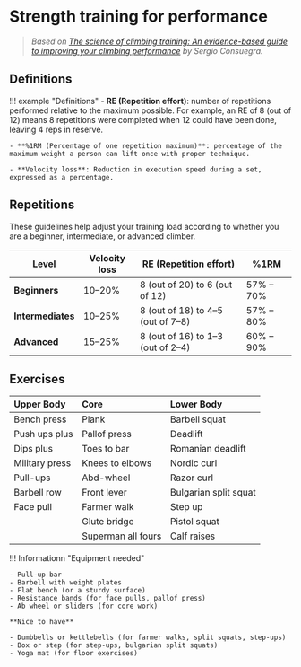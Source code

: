 # Strength training for performance

> _Based on_ _[The science of climbing training: An evidence-based guide to improving your climbing performance](https://www.adventurebooks.com/products/the-science-of-climbing-training)_ _by Sergio Consuegra._

## Definitions 

!!! example "Definitions"
    - **RE (Repetition effort)**: number of repetitions performed relative to the maximum possible. For example, an RE of 8 (out of 12) means 8 repetitions were completed when 12 could have been done, leaving 4 reps in reserve.

    - **%1RM (Percentage of one repetition maximum)**: percentage of the maximum weight a person can lift once with proper technique.

    - **Velocity loss**: Reduction in execution speed during a set, expressed as a percentage.
    
## Repetitions

These guidelines help adjust your training load according to whether you are a beginner, intermediate, or advanced climber.


| **Level**     | **Velocity loss** | **RE (Repetition effort)**               | **%1RM**       |
|---------------|-------------------|------------------------------------------|----------------|
| **Beginners** | 10–20%            | 8 (out of 20) to 6 (out of 12)           | 57% – 70%      |
| **Intermediates** | 10–25%        | 8 (out of 18) to 4–5 (out of 7–8)        | 57% – 80%      |
| **Advanced**  | 15–25%            | 8 (out of 16) to 1–3 (out of 2–4)        | 60% – 90%      |

## Exercises

| **Upper Body**                   | **Core**                  | **Lower Body**              |
|:--------------------------------|:--------------------------|:----------------------------|
| Bench press                     | Plank                     | Barbell squat               |
| Push ups plus                   | Pallof press              | Deadlift                    |
| Dips plus                       | Toes to bar               | Romanian deadlift           |
| Military press                  | Knees to elbows           | Nordic curl                 |
| Pull-ups                        | Abd-wheel                 | Razor curl                  |
| Barbell row                     | Front lever               | Bulgarian split squat       |
| Face pull                       | Farmer walk               | Step up                     |
|                                 | Glute bridge              | Pistol squat                |
|                                 | Superman all fours        | Calf raises                 |


!!! Informationn "Equipment needed"

    - Pull-up bar  
    - Barbell with weight plates
    - Flat bench (or a sturdy surface)  
    - Resistance bands (for face pulls, pallof press)  
    - Ab wheel or sliders (for core work)

    **Nice to have**

    - Dumbbells or kettlebells (for farmer walks, split squats, step-ups)  
    - Box or step (for step-ups, bulgarian split squats) 
    - Yoga mat (for floor exercises)
